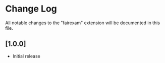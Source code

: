 # Change Log

All notable changes to the "fairexam" extension will be documented in this file.

## [1.0.0]

- Initial release